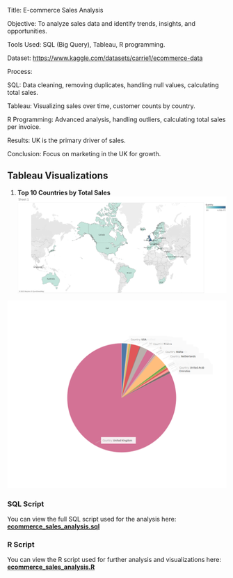 Title: E-commerce Sales Analysis

Objective: To analyze sales data and identify trends, insights, and opportunities.

Tools Used: SQL (Big Query), Tableau, R programming.

Dataset: https://www.kaggle.com/datasets/carrie1/ecommerce-data

Process:

SQL: Data cleaning, removing duplicates, handling null values, calculating total sales.
  
Tableau: Visualizing sales over time, customer counts by country.
  
R Programming: Advanced analysis, handling outliers, calculating total sales per invoice.

Results: UK is the primary driver of sales.

Conclusion: Focus on marketing in the UK for growth.

## Tableau Visualizations
1. **Top 10 Countries by Total Sales**  
![Sales Trends](./Visualizations/Country_SLS.png)

![Top Countries](./Visualizations/WHERE_SLS_COMING2.png)

### SQL Script

You can view the full SQL script used for the analysis here:  
[**ecommerce_sales_analysis.sql**](./ecommerce_sales_analysis.sql)

### R Script

You can view the R script used for further analysis and visualizations here:  
[**ecommerce_sales_analysis.R**](./ecommerce_sales_analysis.R)

